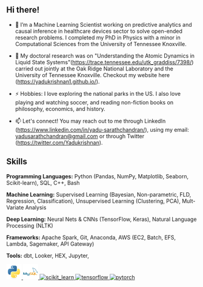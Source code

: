 ## Hi there!

- 🔭 I’m a Machine Learning Scientist working on predictive analytics and causal inference in healthcare devices sector to solve open-ended research problems. I completed my PhD in Physics with a minor in Computational Sciences from the University of Tennessee Knoxville. 

- 🌱 My doctoral research was on "Understanding the Atomic Dynamics in Liquid State Systems"(https://trace.tennessee.edu/utk_graddiss/7398/) carried out jointly at the Oak Ridge National Laboratory and the University of Tennessee Knoxville. Checkout my website here (https://yadukrishnan1.github.io/).

- ⚡ Hobbies: I love exploring the national parks in the US. I also love playing and watching soccer, and reading non-fiction books on philosophy, economics, and history. 


- 📫 Let's connect! You may reach out to me through LinkedIn (https://www.linkedin.com/in/yadu-sarathchandran/), using my email: yadusarathchandran@gmail.com or through Twitter (https://twitter.com/Yadukrishnan).

<!--
**Yadukrishnan1/Yadukrishnan1** is a ✨ _special_ ✨ repository because its `README.md` (this file) appears on your GitHub profile.

Here are some ideas to get you started:

- 🔭 I’m currently working on ...
- 🌱 I’m currently learning ...
- 👯 I’m looking to collaborate on ...
- 🤔 I’m looking for help with ...
- 💬 Ask me about ...
- 📫 How to reach me: ...
- 😄 Pronouns: ...
- ⚡ Fun fact: ...
-->

## Skills

**Programming Languages:** Python (Pandas, NumPy, Matplotlib, Seaborn, Scikit-learn), SQL, C++, Bash

**Machine Learning:** Supervised Learning (Bayesian, Non-parametric, FLD, Regression, Classification), Unsupervised Learning (Clustering, PCA), Mult-Variate Analysis

**Deep Learning:** Neural Nets & CNNs (TensorFlow, Keras), Natural Language Processing (NLTK)

**Frameworks:** Apache Spark, Git, Anaconda, AWS (EC2, Batch, EFS, Lambda, Sagemaker, API Gateway)

**Tools:** dbt, Looker, HEX, Jupyter, 

</a> <a href="https://www.python.org" target="_blank"> <img src="https://raw.githubusercontent.com/devicons/devicon/master/icons/python/python-original.svg" alt="python" width="40" height="40"/> 
</a> <a href="https://www.mysql.com/" target="_blank"> <img src="https://raw.githubusercontent.com/devicons/devicon/master/icons/mysql/mysql-original-wordmark.svg" alt="mysql" width="40" height="40"/> 
</a> <a href="https://scikit-learn.org/" target="_blank"> <img src="https://upload.wikimedia.org/wikipedia/commons/0/05/Scikit_learn_logo_small.svg" alt="scikit_learn" width="40" height="40"/> 
</a> <a href="https://www.tensorflow.org" target="_blank"> <img src="https://www.vectorlogo.zone/logos/tensorflow/tensorflow-icon.svg" alt="tensorflow" width="40" height="40"/>
</a> <a href="https://pytorch.org/" target="_blank"> <img src="https://www.vectorlogo.zone/logos/pytorch/pytorch-icon.svg" alt="pytorch" width="40" height="40"/> 

</a> 
</p>

